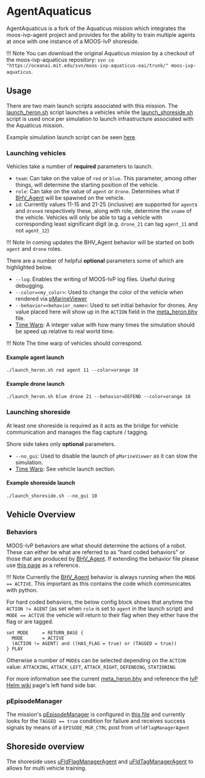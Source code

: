 # AgentAquaticus

AgentAquaticus is a fork of the Aquaticus mission which integrates the moos-ivp-agent project and provides for the ability to train multiple agents at once with one instance of a MOOS-IvP shoreside.

!!! Note
    You can download the original Aquaticus mission by a checkout of the moos-ivp-aquaticus repository: `svn co "https://oceanai.mit.edu/svn/moos-ivp-aquaticus-oai/trunk/" moos-ivp-aquaticus`.

## Usage

There are two main launch scripts associated with this mission. The [launch_heron.sh](https://github.com/mivp-agent/moos-ivp-agent/blob/main/missions/AgentAquaticus/heron/launch_heron.sh) script launches a vehicles while the [launch_shoreside.sh](https://github.com/mivp-agent/moos-ivp-agent/blob/main/missions/AgentAquaticus/shoreside/launch_shoreside.sh) script is used once per simulation to launch infrastructure associated with the Aquaticus mission.

Example simulation launch script can be seen [here](https://github.com/mivp-agent/moos-ivp-agent/blob/main/examples/QTable/scripts/sim_launch.sh).

### Launching vehicles

Vehicles take a number of **required** parameters to launch.

- `team`: Can take on the value of `red` or `blue`. This parameter, among other things, will determine the starting position of the vehicle.
- `role`: Can take on the value of `agent` or `drone`. Determines what if [BHV_Agent](../bhv_agent.md) will be spawned on the vehicle.
- `id`: Currently values 11-15 and 21-25 (inclusive) are supported for `agent`s and `drone`s respectively these, along with role, determine the `vname` of the vehicle. Vehicles will only be able to tag a vehicle with corresponding least significant digit (e.g. `drone_21` can tag `agent_11` and not `agent_12`)

!!! Note
    In coming updates the BHV_Agent behavior will be started on both `agent` and `drone` roles.

There are a number of helpful **optional** parameters some of which are highlighted below.

- `--log`: Enables the writing of MOOS-IvP log files. Useful during debugging.
- `--color=<my_color>`: Used to change the color of the vehicle when rendered via [pMarineViewer](https://oceanai.mit.edu/ivpman/pmwiki/pmwiki.php?n=IvPTools.PMViewer)
- `--behavior=<behavior_name>`: Used to set initial behavior for drones. Any value placed here will show up in the `ACTION` field in the [meta_heron.bhv](https://github.com/mivp-agent/moos-ivp-agent/blob/main/missions/AgentAquaticus/heron/meta_heron.bhv) file.
- [Time Warp](https://oceanai.mit.edu/ivpman/pmwiki/pmwiki.php?n=Lab.ClassHelmAutonomy#section5.1.3): A integer value with how many times the simulation should be speed up relative to real world time.

!!! Note
    The time warp of vehicles should correspond.

#### Example agent launch

```
./launch_heron.sh red agent 11 --color=orange 10
```

#### Example drone launch

```
./launch_heron.sh blue drone 21 --behavior=DEFEND --color=orange 10
```

### Launching shoreside

At least one shoreside is required as it acts as the bridge for vehicle communication and manages the flag capture / tagging.

Shore side takes only **optional** parameters.

- `--no_gui`: Used to disable the launch of `pMarineViewer` as it can slow the simulation.
- [Time Warp](https://oceanai.mit.edu/ivpman/pmwiki/pmwiki.php?n=Lab.ClassHelmAutonomy#section5.1.3): See vehicle launch section.

#### Example shoreside launch

```
./launch_shoreside.sh --no_gui 10
```

## Vehicle Overview

### Behaviors

MOOS-IvP behaviors are what should determine the actions of a robot. These can either be what are referred to as "hard coded behaviors" or those that are produced by [BHV_Agent](../bhv_agent.md). If extending the behavior file please use [this page](https://oceanai.mit.edu/ivpman/pmwiki/pmwiki.php?n=Helm.HelmAutonomy) as a reference.

!!! Note 
    Currently the [BHV_Agent](../bhv_agent.md) behavior is always running when the `MODE == ACTIVE`. This important as this contains the code which communicates with python.

For hard coded behaviors, the below config block shows that anytime the `ACTION != AGENT` (as set when `role` is set to `agent` in the launch script) and `MODE == ACTIVE` the vehicle will return to their flag when they either have the flag or are tagged.

```
set MODE     = RETURN_BASE {
  MODE       = ACTIVE
  (ACTION != AGENT) and ((HAS_FLAG = true) or (TAGGED = true))
} PLAY
```

Otherwise a number of `MODE`s can be selected depending on the `ACTION` value: `ATTACKING`, `ATTACK_LEFT`, `ATTACK_RIGHT`, `DEFENDING`, `STATIONING`

For more information see the current [meta_heron.bhv](https://github.com/mivp-agent/moos-ivp-agent/blob/main/missions/AgentAquaticus/heron/meta_heron.bhv) and reference the [IvP Helm wiki](https://oceanai.mit.edu/ivpman/pmwiki/pmwiki.php?n=Helm.Cover) page's left hand side bar.

### pEpisodeManager

The mission's [pEpisodeManager](../episode_manager.md) is configured in [this file](https://github.com/mivp-agent/moos-ivp-agent/blob/main/missions/AgentAquaticus/heron/plug_pEpisodeManager.moos) and currently looks for the `TAGGED == true` condition for failure and receives success signals by means of a `EPISODE_MGR_CTRL` post from `uFldFlagManagerAgent`

## Shoreside overview

The shoreside uses [uFldFlagManagerAgent](../flag_mgr_agent.md) and [uFldTagManagerAgent](../tag_mgr_agent.md) to allows for multi vehicle training.
